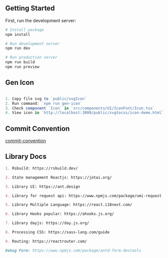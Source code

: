 ## Getting Started

First, run the development server:

```bash
# Install package
npm install

# Run development server
npm run dev

# Run production server
npm run build
npm run preview
```

## Gen Icon

```js

1. Copy file svg to `public/svgIcon`
2. Run command: `npm run gen-icon`
3. Check component `Icon` in `src/components/UI/IconFont/Icon.tsx`
4. View icon in `http://localhost:3000/public/svgtocss/icon-demo.html`
```

## Commit Convention

[commit-convention](.github/commit-convention.md)

## Library Docs

```md
1. Rsbuild: https://rsbuild.dev/

2. State management Reactjs: https://jotai.org/

3. Library UI: https://ant.design

4. Library for request api: https://www.npmjs.com/package/umi-request

5. Library Multiple Language: https://react.i18next.com/

6. Library Hooks popular: https://ahooks.js.org/

7. Library dayjs: https://day.js.org/

8. Processing CSS: https://sass-lang.com/guide

9. Routing: https://reactrouter.com/
```

```md
Debug Form: https://www.npmjs.com/package/antd-form-devtools
```
